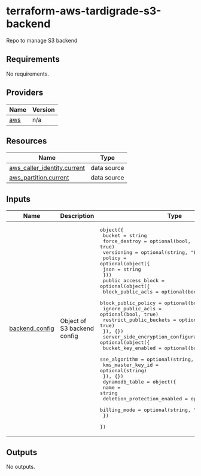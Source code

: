 # terraform-aws-tardigrade-s3-backend
Repo to manage S3 backend


<!-- BEGIN TFDOCS -->
## Requirements

No requirements.

## Providers

| Name | Version |
|------|---------|
| <a name="provider_aws"></a> [aws](#provider\_aws) | n/a |

## Resources

| Name | Type |
|------|------|
| [aws_caller_identity.current](https://registry.terraform.io/providers/hashicorp/aws/latest/docs/data-sources/caller_identity) | data source |
| [aws_partition.current](https://registry.terraform.io/providers/hashicorp/aws/latest/docs/data-sources/partition) | data source |

## Inputs

| Name | Description | Type | Default | Required |
|------|-------------|------|---------|:--------:|
| <a name="input_backend_config"></a> [backend\_config](#input\_backend\_config) | Object of S3 backend config | <pre>object({<br>    bucket        = string<br>    force_destroy = optional(bool, true)<br>    versioning    = optional(string, "Enabled")<br>    policy = optional(object({<br>      json = string<br>    }))<br>    public_access_block = optional(object({<br>      block_public_acls       = optional(bool, true)<br>      block_public_policy     = optional(bool, true)<br>      ignore_public_acls      = optional(bool, true)<br>      restrict_public_buckets = optional(bool, true)<br>    }), {})<br>    server_side_encryption_configuration = optional(object({<br>      bucket_key_enabled = optional(bool, true)<br>      sse_algorithm      = optional(string, "aws:kms")<br>      kms_master_key_id  = optional(string)<br>    }), {})<br>    dynamodb_table = object({<br>      name                        = string<br>      deletion_protection_enabled = optional(bool, true)<br>      billing_mode                = optional(string, "PAY_PER_REQUEST")<br>    })<br>  })</pre> | n/a | yes |

## Outputs

No outputs.

<!-- END TFDOCS -->
